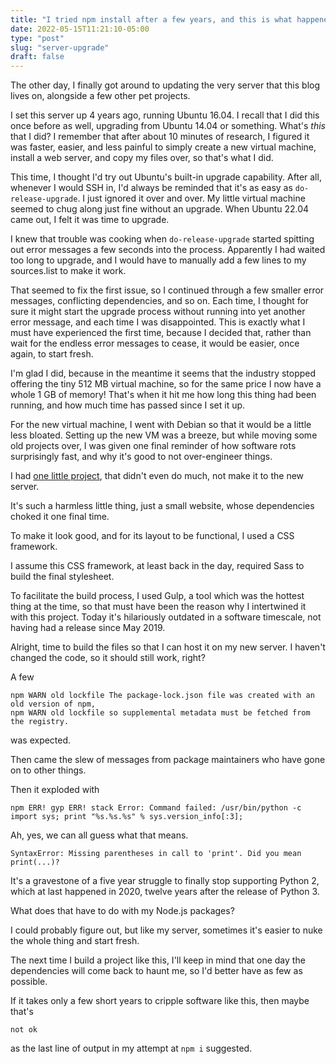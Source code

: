 ```yaml
---
title: "I tried npm install after a few years, and this is what happened"
date: 2022-05-15T11:21:10-05:00
type: "post"
slug: "server-upgrade"
draft: false
---
```


The other day, I finally got around to updating the very server that this blog
lives on, alongside a few other pet projects.

I set this server up 4 years ago, running Ubuntu 16.04. I recall that I did
this once before as well, upgrading from Ubuntu 14.04 or something. What's
*this* that I did? I remember that after about 10 minutes of research, I
figured it was faster, easier, and less painful to simply create a new virtual
machine, install a web server, and copy my files over, so that's what I did.

This time, I thought I'd try out Ubuntu's built-in upgrade capability. After
all, whenever I would SSH in, I'd always be reminded that it's as easy as
`do-release-upgrade`. I just ignored it over and over. My little virtual
machine seemed to chug along just fine without an upgrade. When Ubuntu 22.04
came out, I felt it was time to upgrade.

I knew that trouble was cooking when `do-release-upgrade` started spitting out
error messages a few seconds into the process. Apparently I had waited too long
to upgrade, and I would have to manually add a few lines to my sources.list to
make it work.

That seemed to fix the first issue, so I continued through a few smaller error
messages, conflicting dependencies, and so on. Each time, I thought for sure it
might start the upgrade process without running into yet another error message,
and each time I was disappointed. This is exactly what I must have experienced
the first time, because I decided that, rather than wait for the endless error
messages to cease, it would be easier, once again, to start fresh.

I'm glad I did, because in the meantime it seems that the industry stopped
offering the tiny 512 MB virtual machine, so for the same price I now have a
whole 1 GB of memory! That's when it hit me how long this thing had been
running, and how much time has passed since I set it up.

For the new virtual machine, I went with Debian so that it would be a little
less bloated. Setting up the new VM was a breeze, but while moving some old
projects over, I was given one final reminder of how software rots surprisingly
fast, and why it's good to not over-engineer things.

I had [one little project](https://github.com/johnjago/musearch), that didn't
even do much, not make it to the new server.

It's such a harmless little thing, just a small website, whose dependencies
choked it one final time.

To make it look good, and for its layout to be functional, I used a CSS
framework.

I assume this CSS framework, at least back in the day, required Sass to build
the final stylesheet.

To facilitate the build process, I used Gulp, a tool which was the hottest
thing at the time, so that must have been the reason why I intertwined it with
this project. Today it's hilariously outdated in a software timescale, not
having had a release since May 2019.

Alright, time to build the files so that I can host it on my new server. I
haven't changed the code, so it should still work, right?

A few

```
npm WARN old lockfile The package-lock.json file was created with an old version of npm,
npm WARN old lockfile so supplemental metadata must be fetched from the registry.
```

was expected.

Then came the slew of messages from package maintainers who have gone on to
other things.

Then it exploded with

```
npm ERR! gyp ERR! stack Error: Command failed: /usr/bin/python -c import sys; print "%s.%s.%s" % sys.version_info[:3];
```

Ah, yes, we can all guess what that means.

```
SyntaxError: Missing parentheses in call to 'print'. Did you mean print(...)?
```

It's a gravestone of a five year struggle to finally stop supporting Python 2,
which at last happened in 2020, twelve years after the release of Python 3.

What does that have to do with my Node.js packages?

I could probably figure out, but like my server, sometimes it's easier to nuke
the whole thing and start fresh.

The next time I build a project like this, I'll keep in mind that one day the
dependencies will come back to haunt me, so I'd better have as few as possible.

If it takes only a few short years to cripple software like this, then maybe
that's

```
not ok
```

as the last line of output in my attempt at `npm i` suggested.
